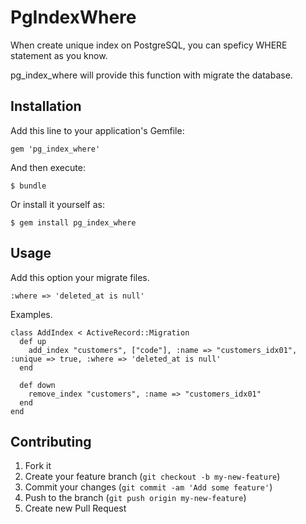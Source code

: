 # PgIndexWhere

When create unique index on PostgreSQL, you can speficy WHERE statement as you know.

pg_index_where will provide this function with migrate the database.

## Installation

Add this line to your application's Gemfile:

    gem 'pg_index_where'

And then execute:

    $ bundle

Or install it yourself as:

    $ gem install pg_index_where

## Usage

Add this option your migrate files.

    :where => 'deleted_at is null'
   
Examples.

    class AddIndex < ActiveRecord::Migration
      def up
        add_index "customers", ["code"], :name => "customers_idx01", :unique => true, :where => 'deleted_at is null'
      end
      
      def down
        remove_index "customers", :name => "customers_idx01"
      end
    end


## Contributing

1. Fork it
2. Create your feature branch (`git checkout -b my-new-feature`)
3. Commit your changes (`git commit -am 'Add some feature'`)
4. Push to the branch (`git push origin my-new-feature`)
5. Create new Pull Request
